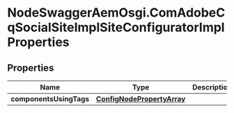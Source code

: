 # NodeSwaggerAemOsgi.ComAdobeCqSocialSiteImplSiteConfiguratorImplProperties

## Properties
Name | Type | Description | Notes
------------ | ------------- | ------------- | -------------
**componentsUsingTags** | [**ConfigNodePropertyArray**](ConfigNodePropertyArray.md) |  | [optional] 


